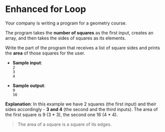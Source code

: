 # Enhanced for Loop

Your company is writing a program for a geometry course.

The program takes the **number of squares** as the first input, creates an array, and then takes the sides of squares as its elements.

Write the part of the program that receives a list of square sides and prints the **area** of those squares for the user.

- **Sample input**:  
`2`  
`3`  
`4`  

- **Sample output**:  
`9`  
`16`  

**Explanation**: In this example we have 2 squares (the first input) and their sides accordingly - **3 and 4** (the second and the third inputs). The area of the first square is 9 (3 * 3), the second one 16 (4 * 4).

>The area of a square is a square of its edges.
